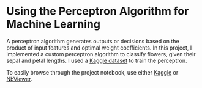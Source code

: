 # Using the Perceptron Algorithm for Machine Learning

A perceptron algorithm generates outputs or decisions based on the product of input features and optimal weight coefficients. In this project, I implemented a custom perceptron algorithm to classify flowers, given their sepal and petal lengths. I used a [Kaggle dataset](https://www.kaggle.com/arshid/iris-flower-dataset) to train the perceptron.

To easily browse through the project notebook, use either
  [Kaggle](https://www.kaggle.com/shambhavithakur/machine-learning-with-perceptron) or [NbViewer](https://nbviewer.jupyter.org/github/shambhavithakur/machine-learning-with-perceptron/blob/master/machine-learning-with-perceptron.ipynb).
